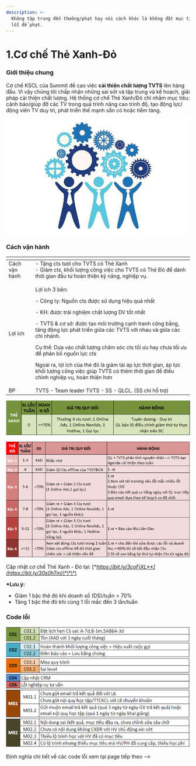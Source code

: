 ```yaml
---
description: >-
  Không tập trung đến thưởng/phạt hay nói cách khác là không đặt mục tiêu tìm
  lỗi để phạt.
---
```


# 1.Cơ chế Thẻ Xanh-Đỏ

### Giới thiệu chung

Cơ chế KSCL của Summit đề cao việc **cải thiện chất lượng TVTS** lên hàng đầu. Vì vậy chúng tôi chấp nhận những sai sót và tập trung và kế hoạch, giải pháp cải thiện chất lượng. Hệ thống cơ chế Thẻ Xanh/Đỏ chỉ nhằm mục tiêu: cảnh báo/giúp đỡ các TV trong quá trình nâng cao trình độ, tạo động lực/động viên TV duy trì, phát triển thế mạnh sẵn có hoặc tiềm tàng.

![](../../.gitbook/assets/quality-management-systems700x438-700x438.jpg)

### Cách vận hành

<table>
  <thead>
    <tr>
      <th style="text-align:left"></th>
      <th style="text-align:left"></th>
    </tr>
  </thead>
  <tbody>
    <tr>
      <td style="text-align:left">C&#xE1;ch v&#x1EAD;n h&#xE0;nh</td>
      <td style="text-align:left">- T&#x1EB7;ng cts t&#x1B0;&#x1A1;i cho TVTS c&#xF3; Th&#x1EBB; Xanh
        <br
        />- Gi&#x1EA3;m cts, kh&#x1ED1;i l&#x1B0;&#x1EE3;ng c&#xF4;ng vi&#x1EC7;c
        cho TVTS c&#xF3; Th&#x1EBB; &#x110;&#x1ECF; &#x111;&#x1EC3; d&#xE0;nh th&#x1EDD;i
        gian &#x111;&#x1EA7;u t&#x1B0; ho&#xE0;n thi&#x1EC7;n k&#x1EF9; n&#x103;ng,
        nghi&#x1EC7;p v&#x1EE5;.</td>
    </tr>
    <tr>
      <td style="text-align:left">L&#x1EE3;i &#xED;ch</td>
      <td style="text-align:left">
        <p>L&#x1EE3;i &#xED;ch 3 b&#xEA;n:</p>
        <p>- C&#xF4;ng ty: Ngu&#x1ED3;n cts &#x111;&#x1B0;&#x1EE3;c s&#x1EED; d&#x1EE5;ng
          hi&#x1EC7;u qu&#x1EA3; nh&#x1EA5;t</p>
        <p>- KH: &#x111;&#x1B0;&#x1EE3;c tr&#x1EA3;i nghi&#x1EC7;m ch&#x1EA5;t l&#x1B0;&#x1EE3;ng
          DV t&#x1ED1;t nh&#x1EA5;t</p>
        <p>- TVTS &amp; c&#x1A1; s&#x1EDF;: &#x111;&#x1B0;&#x1EE3;c t&#x1EA1;o m&#xF4;i
          tr&#x1B0;&#x1EDD;ng c&#x1EA1;nh tranh c&#xF4;ng b&#x1EB1;ng, t&#x103;ng
          &#x111;&#x1ED9;ng l&#x1EF1;c ph&#xE1;t tri&#x1EC3;n gi&#x1EEF;a c&#xE1;c
          TVTS v&#x1EDB;i nhau v&#xE0; gi&#x1EEF;a c&#xE1;c chi nh&#xE1;nh.</p>
        <p>C&#x1EE5; th&#x1EC3;: D&#x1EF1;a v&#xE0;o ch&#x1EA5;t l&#x1B0;&#x1EE3;ng
          ch&#x103;m s&#xF3;c cts t&#x1ED1;i &#x1B0;u hay ch&#x1B0;a t&#x1ED1;i &#x1B0;u
          &#x111;&#x1EC3; ph&#xE2;n b&#x1ED1; ngu&#x1ED3;n l&#x1EF1;c cts</p>
        <p>Ngo&#xE0;i ra, l&#x1EE3;i &#xED;ch c&#x1EE7;a th&#x1EBB; &#x111;&#x1ECF;
          l&#xE0; gi&#x1EA3;m t&#x1EA3;i &#xE1;p l&#x1EF1;c th&#x1EDD;i gian, &#xE1;p
          l&#x1EF1;c kh&#x1ED1;i l&#x1B0;&#x1EE3;ng c&#xF4;ng vi&#x1EC7;c gi&#xFA;p
          TVTS c&#xF3; th&#xEA;m th&#x1EDD;i gian &#x111;&#x1EC3; &#x111;i&#x1EC1;u
          ch&#x1EC9;nh nghi&#x1EC7;p v&#x1EE5;, ho&#xE0;n thi&#x1EC7;n h&#x1A1;n</p>
      </td>
    </tr>
    <tr>
      <td style="text-align:left">BP</td>
      <td style="text-align:left">TVTS - Team leader TVTS - SS - QLCL. (SS ch&#x1EC9; h&#x1ED7; tr&#x1EE3;)</td>
    </tr>
  </tbody>
</table>

![](../../.gitbook/assets/1%20%284%29.png)

![](../../.gitbook/assets/4%20%283%29.png)

Cập nhật cơ chế Thẻ Xanh - Đỏ tại: [**https://bit.ly/3coFjXL**](https://bit.ly/30s0hTm)\*\*\*\*

**\*Lưu ý:**

* Giảm 1 bậc thẻ đỏ khi doanh số \(DS\)/tuần &gt; 70%
* Tăng 1 bậc thẻ đỏ khi cùng 1 lỗi mắc đến 3 lần/tuần

### Code lỗi 

![](../../.gitbook/assets/leeeee.png)

Định nghĩa chi tiết về các code lỗi xem tại page tiếp theo --&gt;

